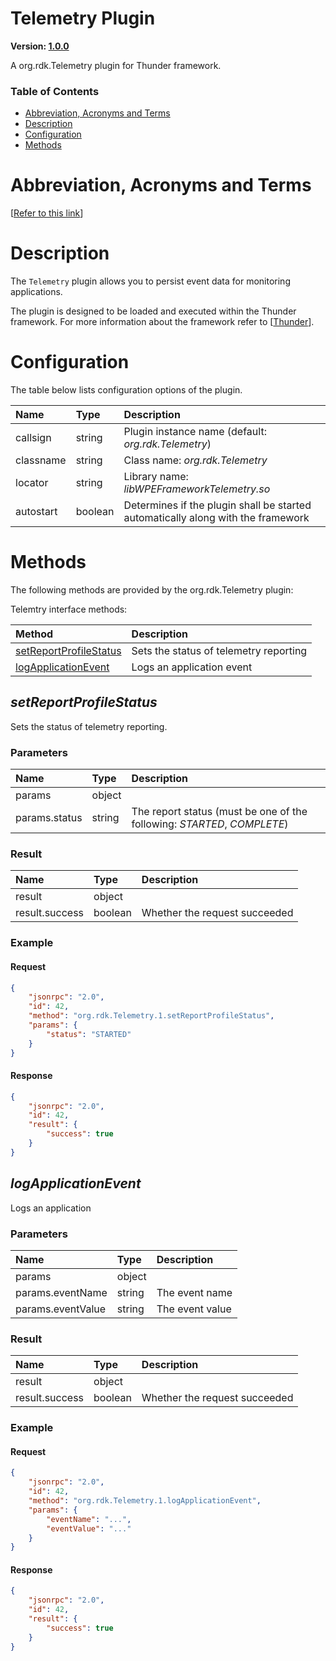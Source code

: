 <!-- Generated automatically, DO NOT EDIT! -->
<a name="Telemetry_Plugin"></a>
# Telemetry Plugin

**Version: [1.0.0](https://github.com/rdkcentral/rdkservices/blob/main/Telemetry/CHANGELOG.md)**

A org.rdk.Telemetry plugin for Thunder framework.

### Table of Contents

- [Abbreviation, Acronyms and Terms](#Abbreviation,_Acronyms_and_Terms)
- [Description](#Description)
- [Configuration](#Configuration)
- [Methods](#Methods)

<a name="Abbreviation,_Acronyms_and_Terms"></a>
# Abbreviation, Acronyms and Terms

[[Refer to this link](userguide/aat.md)]

<a name="Description"></a>
# Description

The `Telemetry` plugin allows you to persist event data for monitoring applications.

The plugin is designed to be loaded and executed within the Thunder framework. For more information about the framework refer to [[Thunder](#Thunder)].

<a name="Configuration"></a>
# Configuration

The table below lists configuration options of the plugin.

| Name | Type | Description |
| :-------- | :-------- | :-------- |
| callsign | string | Plugin instance name (default: *org.rdk.Telemetry*) |
| classname | string | Class name: *org.rdk.Telemetry* |
| locator | string | Library name: *libWPEFrameworkTelemetry.so* |
| autostart | boolean | Determines if the plugin shall be started automatically along with the framework |

<a name="Methods"></a>
# Methods

The following methods are provided by the org.rdk.Telemetry plugin:

Telemtry interface methods:

| Method | Description |
| :-------- | :-------- |
| [setReportProfileStatus](#setReportProfileStatus) | Sets the status of telemetry reporting |
| [logApplicationEvent](#logApplicationEvent) | Logs an application event |


<a name="setReportProfileStatus"></a>
## *setReportProfileStatus*

Sets the status of telemetry reporting.

### Parameters

| Name | Type | Description |
| :-------- | :-------- | :-------- |
| params | object |  |
| params.status | string | The report status (must be one of the following: *STARTED*, *COMPLETE*) |

### Result

| Name | Type | Description |
| :-------- | :-------- | :-------- |
| result | object |  |
| result.success | boolean | Whether the request succeeded |

### Example

#### Request

```json
{
    "jsonrpc": "2.0",
    "id": 42,
    "method": "org.rdk.Telemetry.1.setReportProfileStatus",
    "params": {
        "status": "STARTED"
    }
}
```

#### Response

```json
{
    "jsonrpc": "2.0",
    "id": 42,
    "result": {
        "success": true
    }
}
```

<a name="logApplicationEvent"></a>
## *logApplicationEvent*

Logs an application 

### Parameters

| Name | Type | Description |
| :-------- | :-------- | :-------- |
| params | object |  |
| params.eventName | string | The event name |
| params.eventValue | string | The event value |

### Result

| Name | Type | Description |
| :-------- | :-------- | :-------- |
| result | object |  |
| result.success | boolean | Whether the request succeeded |

### Example

#### Request

```json
{
    "jsonrpc": "2.0",
    "id": 42,
    "method": "org.rdk.Telemetry.1.logApplicationEvent",
    "params": {
        "eventName": "...",
        "eventValue": "..."
    }
}
```

#### Response

```json
{
    "jsonrpc": "2.0",
    "id": 42,
    "result": {
        "success": true
    }
}
```

